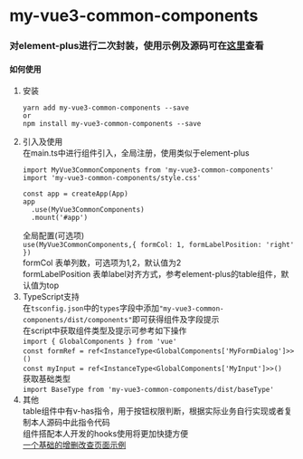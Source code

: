 my-vue3-common-components
================
### 对element-plus进行二次封装，使用示例及源码可在[这里](https://github.com/ZhangChuan01/my-vue3-common-components)查看
#### 如何使用
1. 安装
    ```  
    yarn add my-vue3-common-components --save
    or
    npm install my-vue3-common-components --save
    ```
2. 引入及使用  
    在main.ts中进行组件引入，全局注册，使用类似于element-plus
    ```
    import MyVue3CommonComponents from 'my-vue3-common-components'
    import 'my-vue3-common-components/style.css'

    const app = createApp(App)
    app
      .use(MyVue3CommonComponents)
      .mount('#app')
    ```      
    全局配置(可选项)    
    ```use(MyVue3CommonComponents,{ formCol: 1, formLabelPosition: 'right' })```     
    formCol 表单列数，可选项为1,2，默认值为2      
    formLabelPosition  表单label对齐方式，参考element-plus的table组件，默认值为top
3. TypeScript支持    
    在```tsconfig.json```中的```types```字段中添加```"my-vue3-common-components/dist/components"```即可获得组件及字段提示     
    在script中获取组件类型及提示可参考如下操作    
    ```import { GlobalComponents } from 'vue'```     
    ```const formRef = ref<InstanceType<GlobalComponents['MyFormDialog']>>()```     
    ```const myInput = ref<InstanceType<GlobalComponents['MyInput']>>()```     
    获取基础类型     
    ```import BaseType from 'my-vue3-common-components/dist/baseType'```  
4. 其他  
    table组件中有v-has指令，用于按钮权限判断，根据实际业务自行实现或者复制本人源码中此指令代码    
    组件搭配本人开发的hooks使用将更加快捷方便    
    [一个基础的增删改查页面示例](https://github.com/ZhangChuan01/my-vue3-common-components/blob/main/src/views/Home/HomePage.vue)